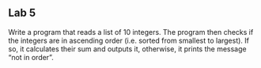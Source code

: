 ## Lab 5


Write a program that reads a list of 10 integers. The program then checks if the integers are in ascending order (i.e. sorted from smallest to largest). If so, it calculates their sum and outputs it, otherwise, it prints the message “not in order”.
